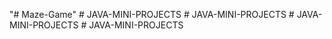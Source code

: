 "# Maze-Game" 
#   J A V A - M I N I - P R O J E C T S  
 #   J A V A - M I N I - P R O J E C T S  
 #   J A V A - M I N I - P R O J E C T S  
 #   J A V A - M I N I - P R O J E C T S  
 